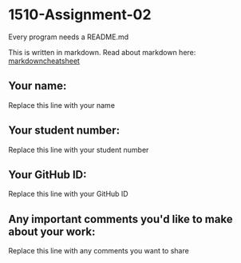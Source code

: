 # 1510-Assignment-02

Every program needs a README.md

This is written in markdown. Read about markdown here: [markdowncheatsheet](https://www.markdownguide.org/cheat-sheet/)

## Your name:
Replace this line with your name

## Your student number:
Replace this line with your student number

## Your GitHub ID:
Replace this line with your GitHub ID

## Any important comments you'd like to make about your work:
Replace this line with any comments you want to share
